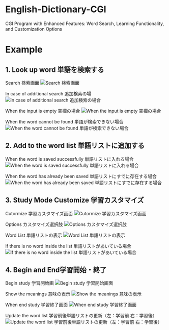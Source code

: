 # English-Dictionary-CGI
CGI Program with Enhanced Features: Word Search, Learning Functionality, and Customization Options



# Example
## 1. Look up word 単語を検索する
Search 検索画面
![Search 検索画面](IMG/1.1.png)

In case of additional search 追加検索の場
![In case of additional search 追加検索の場合](IMG/1.2.png)

When the input is empty 空欄の場合
![When the input is empty 空欄の場合](IMG/1.3.png)

When the word cannot be found 単語が検索できない場合
![When the word cannot be found 単語が検索できない場合](IMG/1.4.png)

## 2. Add to the word list 単語リストに追加する
When the word is saved successfully 単語リストに入れる場合
![When the word is saved successfully 単語リストに入れる場合](IMG/2.1.png)

When the word has already been saved  単語リストにすでに存在する場合
![When the word has already been saved  単語リストにすでに存在する場合](IMG/2.2.png)

## 3. Study Mode Customize 学習カスタマイズ
Cutormize 学習カスタマイズ画面
![Cutormize 学習カスタマイズ画面](IMG/3.1.png)

Options  カスタマイズ選択肢
![Options  カスタマイズ選択肢](IMG/3.2.png)

Word List  単語リストの表示
![Word List  単語リストの表示](IMG/3.3.png)

If there is no word inside the list 単語リストがあいている場合
![If there is no word inside the list 単語リストがあいている場合](IMG/3.4.png)

## 4. Begin and End学習開始・終了
Begin study 学習開始画
![Begin study 学習開始画面](IMG/4.1.png)

Show the meanings 意味の表示
![Show the meanings 意味の表示](IMG/4.2.png)

When end study 学習終了画面
![When end study 学習終了画面](IMG/4.3.png)

Update the word list 学習前後単語リストの更新（左：学習前 右：学習後）
![Update the word list 学習前後単語リストの更新（左：学習前 右：学習後）](IMG/4.4.png)
